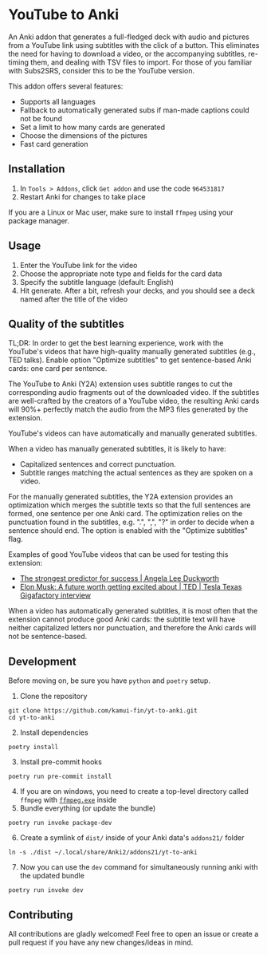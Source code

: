 # YouTube to Anki

An Anki addon that generates a full-fledged deck with audio and pictures from a YouTube link using subtitles with the click of a button. This eliminates the need for having to download a video, or the accompanying subtitles, re-timing them, and dealing with TSV files to import. For those of you familiar with Subs2SRS, consider this to be the YouTube version.

This addon offers several features:

- Supports all languages
- Fallback to automatically generated subs if man-made captions could not be found
- Set a limit to how many cards are generated
- Choose the dimensions of the pictures
- Fast card generation

## Installation

1. In `Tools > Addons`, click `Get addon` and use the code `964531817`
2. Restart Anki for changes to take place

If you are a Linux or Mac user, make sure to install `ffmpeg` using your package manager.

## Usage

1. Enter the YouTube link for the video
2. Choose the appropriate note type and fields for the card data
3. Specify the subtitle language (default: English)
4. Hit generate. After a bit, refresh your decks, and you should see a deck named after the title of the video

## Quality of the subtitles

TL;DR: In order to get the best learning experience, work with the YouTube's
videos that have high-quality manually generated subtitles (e.g., TED talks).
Enable option "Optimize subtitles" to get sentence-based Anki cards: one card
per sentence.

The YouTube to Anki (Y2A) extension uses subtitle ranges to cut the corresponding
audio fragments out of the downloaded video. If the subtitles are well-crafted
by the creators of a YouTube video, the resulting Anki cards will 90%+ perfectly
match the audio from the MP3 files generated by the extension.

YouTube's videos can have automatically and manually generated subtitles.

When a video has manually generated subtitles, it is likely to have:

- Capitalized sentences and correct punctuation.
- Subtitle ranges matching the actual sentences as they are spoken on a video.

For the manually generated subtitles, the Y2A extension provides an optimization
which merges the subtitle texts so that the full sentences are formed, one
sentence per one Anki card. The optimization relies on the punctuation found
in the subtitles, e.g. ".", ",", "?" in order to decide when a sentence should
end. The option is enabled with the "Optimize subtitles" flag.

Examples of good YouTube videos that can be used for testing this extension:

- [The strongest predictor for success | Angela Lee Duckworth](https://www.youtube.com/watch?v=GfF2e0vyGM4&list=PLsJDRmMjwANLfCZxb25npMoR3aWFIpSRA&index=2&t=42s)
- [Elon Musk: A future worth getting excited about | TED | Tesla Texas Gigafactory interview](https://www.youtube.com/watch?v=YRvf00NooN8&t=265s)

When a video has automatically generated subtitles, it is most often that the
extension cannot produce good Anki cards: the subtitle text will have neither
capitalized letters nor punctuation, and therefore the Anki cards will not be
sentence-based.

## Development

Before moving on, be sure you have `python` and `poetry` setup.

1. Clone the repository

```
git clone https://github.com/kamui-fin/yt-to-anki.git
cd yt-to-anki
```

2. Install dependencies

```
poetry install
```

3. Install pre-commit hooks

```
poetry run pre-commit install
```

4. If you are on windows, you need to create a top-level directory called `ffmpeg` with [`ffmpeg.exe`](https://github.com/BtbN/FFmpeg-Builds/releases) inside
5. Bundle everything (or update the bundle)

```
poetry run invoke package-dev
```

6. Create a symlink of `dist/` inside of your Anki data's `addons21/` folder

```
ln -s ./dist ~/.local/share/Anki2/addons21/yt-to-anki
```

7. Now you can use the `dev` command for simultaneously running anki with the updated bundle

```
poetry run invoke dev
```

## Contributing

All contributions are gladly welcomed! Feel free to open an issue or create a pull request if you have any new changes/ideas in mind.

